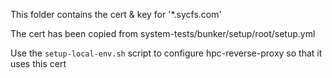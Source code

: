 This folder contains the cert & key for '*.sycfs.com'

The cert has been copied from system-tests/bunker/setup/root/setup.yml

Use the `setup-local-env.sh` script to configure hpc-reverse-proxy so that it uses this cert